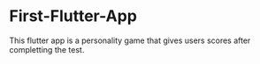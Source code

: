 # First-Flutter-App
This flutter app is a personality game that gives users scores after completting the test.
